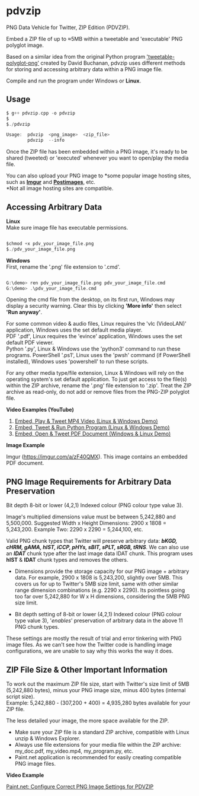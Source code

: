 # pdvzip
PNG Data Vehicle for Twitter, ZIP Edition (PDVZIP).

Embed a ZIP file of up to ≈5MB within a tweetable and 'executable' PNG polyglot image.

Based on a similar idea from the original Python program ['tweetable-polyglot-png'](https://github.com/DavidBuchanan314/tweetable-polyglot-png) created by David Buchanan, pdvzip uses different methods for storing and accessing arbitrary data within a PNG image file.

Compile and run the program under Windows or **Linux**.

## Usage

```c
$ g++ pdvzip.cpp -o pdvzip
$
$./pdvzip

Usage:  pdvzip  <png_image>  <zip_file>
        pdvzip  --info

```

Once the ZIP file has been embedded within a PNG image, it's ready to be shared (tweeted) or 'executed' whenever you want to open/play the media file.

You can also upload your PNG image to *some popular image hosting sites, such as [**Imgur**](https://imgur.com) and [**Postimages**](https://postimages.org), etc.  
*Not all image hosting sites are compatible.

## Accessing Arbitrary Data
**Linux**    
Make sure image file has executable permissions.
```c

$chmod +x pdv_your_image_file.png
$./pdv_your_image_file.png 

```  
**Windows**   
First, rename the '.png' file extension to '.cmd'.
```c

G:\demo> ren pdv_your_image_file.png pdv_your_image_file.cmd
G:\demo> .\pdv_your_image_file.cmd

```
Opening the cmd file from the desktop, on its first run, Windows may display a security warning. Clear this by clicking **'More info'** then select **'Run anyway'**.

For some common video & audio files, Linux requires the 'vlc (VideoLAN)' application, Windows uses the set default media player.  
PDF '.pdf', Linux requires the 'evince' application, Windows uses the set default PDF viewer.  
Python '.py', Linux & Windows use the 'python3' command to run these programs.
PowerShell '.ps1', Linux uses the 'pwsh' command (if PowerShell installed), Windows uses 'powershell' to run these scripts.

For any other media type/file extension, Linux & Windows will rely on the operating system's set default application. To just get access to the file(s) within the ZIP archive, rename the '.png' file extension to '.zip'. Treat the ZIP archive as read-only, do not add or remove files from the PNG-ZIP polyglot file.

**Video Examples (YouTube)**
1. [Embed, Play & Tweet MP4 Video (Linux & Windows Demo)](https://youtu.be/BwfFDwTSOK8) 
2. [Embed, Tweet & Run Python Program (Linux & Windows Demo)](https://youtu.be/ZubGU_Eb7Ks)
3. [Embed, Open & Tweet PDF Document (Windows & Linux Demo)](https://youtu.be/FnxD9XEjXos)  

**Image Example**  


  Imgur (https://imgur.com/a/zF40QMX). This image contains an embedded PDF document.

## PNG Image Requirements for Arbitrary Data Preservation

Bit depth 8-bit or lower (4,2,1) Indexed colour (PNG colour type value 3).  

Image's multiplied dimensions value must be between 5,242,880 and 5,500,000.
Suggested Width x Height Dimensions: 2900 x 1808 = 5,243,200. Example Two: 2290 x 2290 = 5,244,100, etc.

Valid PNG chunk types that Twitter will preserve arbitrary data: ***bKGD, cHRM, gAMA, hIST, iCCP, pHYs, sBIT, sPLT, sRGB, tRNS***. We can also use an ***IDAT*** chunk type after the last image data IDAT chunk.  This program uses **hIST** & **IDAT** chunk types and removes the others.

* Dimensions provide the storage capacity for our PNG image + arbitrary data. For example, 2900 x 1808 is 5,243,200, slightly over 5MB. This covers us for up to Twitter's 5MB size limit, same with other similar range dimension combinations (e.g. 2290 x 2290). Its pointless going too far over 5,242,880 for W x H dimensions, considering the 5MB PNG size limit.

* Bit depth setting of 8-bit or lower (4,2,1) Indexed colour (PNG colour type value 3), '*enables*' preservation of arbitrary data in the above 11 PNG chunk types.

These settings are mostly the result of trial and error tinkering with PNG image files. As we can't see how the Twitter code is handling image configurations, we are unable to say why this works the way it does.

## ZIP File Size & Other Important Information

To work out the maximum ZIP file size, start with Twitter's size limit of 5MB (5,242,880 bytes),
minus your PNG image size, minus 400 bytes (internal script size).  
Example: 5,242,880 - (307,200 + 400) = 4,935,280 bytes available 
for your ZIP file.  

The less detailed your image, the more space available for the ZIP.

* Make sure your ZIP file is a standard ZIP archive, compatible with Linux unzip & Windows Explorer.  
* Always use file extensions for your media file within the ZIP archive: my_doc.pdf, my_video.mp4, my_program.py, etc.  
* Paint.net application is recommended for easily creating compatible PNG image files.

**Video Example**

[Paint.net: Configure Correct PNG Image Settings for PDVZIP](https://youtu.be/nMlUNdiaS88)

##
